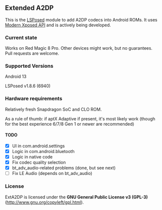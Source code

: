 ## Extended A2DP
This is the [LSPosed](https://github.com/LSPosed/LSPosed) module to add A2DP codecs into Android ROMs.
It uses [Modern Xposed API](https://github.com/LSPosed/LSPosed/wiki/Develop-Xposed-Modules-Using-Modern-Xposed-API) and is actively being developed.

### Current state
Works on Red Magic 8 Pro.
Other devices might work, but no guarantees. Pull requests are welcome.

### Supported Versions
Android 13

LSPosed v1.8.6 (6940)

### Hardware requirements
Relatively fresh Snapdragon SoC and CLO ROM.

As a rule of thumb: if aptX Adaptive if present, it's most likely work (though for the best experience 6/7/8 Gen 1 or newer are recommended)

#### TODO
- [x] UI in com.android.settings
- [x] Logic in com.android.bluetooth
- [x] Logic in native code
- [x] Fix codec quality selection
- [x] bt_adv_audio-related problems (done, but see next)
- [ ] Fix LE Audio (depends on bt_adv_audio)

### License
ExtA2DP is licensed under the **GNU General Public License v3 (GPL-3)** (http://www.gnu.org/copyleft/gpl.html).
